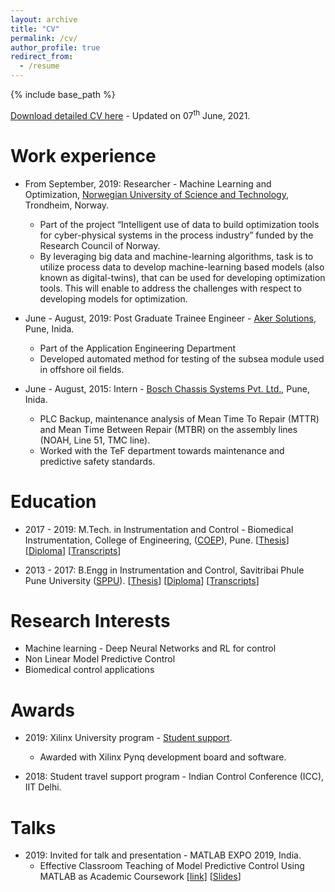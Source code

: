 ```yaml
---
layout: archive
title: "CV"
permalink: /cv/
author_profile: true
redirect_from:
  - /resume
---
```


{% include base_path %}


<a href="http://saketadhau.github.io/files/saket_CV.pdf" target="_blank">Download detailed CV here</a> - Updated on 07<sup>th</sup> June, 2021.


Work experience
======
* From September, 2019: Researcher - Machine Learning and Optimization, <a href="https://www.ntnu.edu" target="_blank">Norwegian University of Science and Technology</a>, Trondheim, Norway.
  * Part of the project “Intelligent use of data to build optimization tools for cyber-physical systems in the process industry” funded by the Research Council of Norway.
  * By leveraging big data and machine-learning algorithms, task is to utilize process data to develop machine-learning based models (also known as digital-twins), that can be used for developing optimization tools. This will enable to address the     challenges with respect to developing models for optimization.

* June - August, 2019: Post Graduate Trainee Engineer - [Aker Solutions](https://www.akersolutions.com), Pune, Inida.
  * Part of the Application Engineering Department
  * Developed automated method for testing of the subsea module used in offshore oil fields.

* June - August, 2015: Intern - [Bosch Chassis Systems Pvt. Ltd.](https://www.bosch.in/our-company/bosch-in-india/pune/), Pune, Inida.
  * PLC Backup, maintenance analysis of Mean Time To Repair (MTTR) and Mean Time Between Repair (MTBR) on the assembly lines (NOAH, Line 51, TMC line).
  * Worked with the TeF department towards maintenance and predictive safety standards.  

Education
======
* 2017 - 2019: M.Tech. in Instrumentation and Control - Biomedical Instrumentation, College of Engineering, (<a href="https://www.coep.org.in" target="_blank">COEP</a>), Pune. [<a href="http://saketadhau.github.io/files/m_thesis.pdf" target="_blank">Thesis</a>]  [<a href="http://saketadhau.github.io/files/MTech_Diploma.pdf" target="_blank">Diploma</a>] [<a href="http://saketadhau.github.io/files/M_Transcripts.pdf" target="_blank">Transcripts</a>] 

* 2013 - 2017: B.Engg in Instrumentation and Control, Savitribai Phule Pune University (<a href="http://www.unipune.ac.in" target="_blank">SPPU</a>). [<a href="http://saketadhau.github.io/files/b_thesis.pdf" target="_blank">Thesis</a>] [<a href="http://saketadhau.github.io/files/b_degree.pdf" target="_blank">Diploma</a>] [<a href="http://saketadhau.github.io/files/B_Transcripts.pdf" target="_blank">Transcripts</a>]


Research Interests
======
* Machine learning - Deep Neural Networks and RL for control 
* Non Linear Model Predictive Control 
* Biomedical control applications

Awards
======
* 2019: Xilinx University program - [Student support](https://www.xilinx.com/support/university.html).
  * Awarded with Xilinx Pynq development board and software.

* 2018: Student travel support program - Indian Control Conference (ICC), IIT Delhi.  

Talks
======
* 2019: Invited for talk and presentation - MATLAB EXPO 2019, India. 
  * Effective Classroom Teaching of Model Predictive Control Using MATLAB as Academic Coursework [[link](https://www.matlabexpo.com/in/2019/proceedings.html)] [[Slides](https://www.matlabexpo.com/content/dam/mathworks/mathworks-dot-com/images/events/matlabexpo/in/2019/effective-classroom-teaching.pdf)]





